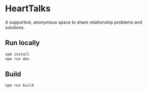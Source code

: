 # HeartTalks

A supportive, anonymous space to share relationship problems and solutions.

## Run locally
```bash
npm install
npm run dev
```

## Build
```bash
npm run build
```
